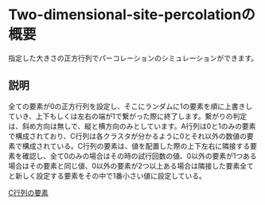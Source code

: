 # Two-dimensional-site-percolationの概要

指定した大きさの正方行列でパーコレーションのシミュレーションができます。

## 説明

全ての要素が0の正方行列を設定し、そこにランダムに1の要素を順に上書きしていき、上下もしくは左右の端が1で繋がった際に終了します。繋がりの判定は、斜め方向は無しで、縦と横方向のみとしています。A行列は0と1のみの要素で構成されており、C行列は各クラスタが分かるように0とそれ以外の数値の要素で構成されている。C行列の要素は、値を配置した際の上下左右に隣接する要素を確認し、全て0のみの場合はその時の試行回数の値、0以外の要素が1つある場合はその要素と同じ値、0以外の要素が2つ以上ある場合は隣接した要素全てと新しく設定する要素をその中で1番小さい値に設定している。

[C行列の要素](images/C.png "C")